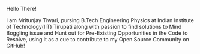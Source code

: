 Hello There!

I am Mritunjay Tiwari, pursing B.Tech Engineering Physics at Indian Institute of Technology(IIT) Tirupati along with passion to find solutions to Mind Boggling issue and 
Hunt out for Pre-Existing Opportunities in the Code to Resolve, using it as a cue to contribute to my Open Source Community on GitHub!

<!---
MritunjayTiwari14/MritunjayTiwari14 is a ✨ special ✨ repository because its `README.md` (this file) appears on your GitHub profile.
You can click the Preview link to take a look at your changes.
--->
